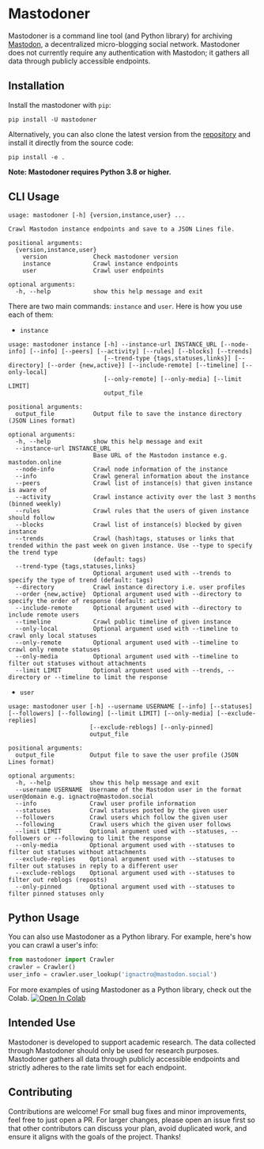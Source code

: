# Mastodoner

Mastodoner is a command line tool (and Python library) for archiving [Mastodon](https://joinmastodon.org), a decentralized micro-blogging social network. Mastodoner does not currently require any authentication with Mastodon; it gathers all data through publicly accessible endpoints. 

## Installation

Install the mastodoner with ```pip```:

```
pip install -U mastodoner
```

Alternatively, you can also clone the latest version from the [repository](https://github.com/harisbinzia/mastodoner) and install it directly from the source code:

```
pip install -e .
```

**Note: Mastodoner requires Python 3.8 or higher.**

## CLI Usage

```
usage: mastodoner [-h] {version,instance,user} ...

Crawl Mastodon instance endpoints and save to a JSON Lines file.

positional arguments:
  {version,instance,user}
    version             Check mastodoner version
    instance            Crawl instance endpoints
    user                Crawl user endpoints

optional arguments:
  -h, --help            show this help message and exit
```

There are two main commands: ```instance``` and ```user```. Here is how you use each of them:

* ```instance```

```
usage: mastodoner instance [-h] --instance-url INSTANCE_URL [--node-info] [--info] [--peers] [--activity] [--rules] [--blocks] [--trends]
                           [--trend-type {tags,statuses,links}] [--directory] [--order {new,active}] [--include-remote] [--timeline] [--only-local]
                           [--only-remote] [--only-media] [--limit LIMIT]
                           output_file

positional arguments:
  output_file           Output file to save the instance directory (JSON Lines format)

optional arguments:
  -h, --help            show this help message and exit
  --instance-url INSTANCE_URL
                        Base URL of the Mastodon instance e.g. mastodon.online
  --node-info           Crawl node information of the instance
  --info                Crawl general information about the instance
  --peers               Crawl list of instance(s) that given instance is aware of
  --activity            Crawl instance activity over the last 3 months (binned weekly)
  --rules               Crawl rules that the users of given instance should follow
  --blocks              Crawl list of instance(s) blocked by given instance
  --trends              Crawl (hash)tags, statuses or links that trended within the past week on given instance. Use --type to specify the trend type
                        (default: tags)
  --trend-type {tags,statuses,links}
                        Optional argument used with --trends to specify the type of trend (default: tags)
  --directory           Crawl instance directory i.e. user profiles
  --order {new,active}  Optional argument used with --directory to specify the order of response (default: active)
  --include-remote      Optional argument used with --directory to include remote users
  --timeline            Crawl public timeline of given instance
  --only-local          Optional argument used with --timeline to crawl only local statuses
  --only-remote         Optional argument used with --timeline to crawl only remote statuses
  --only-media          Optional argument used with --timeline to filter out statuses without attachments
  --limit LIMIT         Optional argument used with --trends, --directory or --timeline to limit the response
```

* ```user```

```
usage: mastodoner user [-h] --username USERNAME [--info] [--statuses] [--followers] [--following] [--limit LIMIT] [--only-media] [--exclude-replies]
                       [--exclude-reblogs] [--only-pinned]
                       output_file

positional arguments:
  output_file          Output file to save the user profile (JSON Lines format)

optional arguments:
  -h, --help           show this help message and exit
  --username USERNAME  Username of the Mastodon user in the format user@domain e.g. ignactro@mastodon.social
  --info               Crawl user profile information
  --statuses           Crawl statuses posted by the given user
  --followers          Crawl users which follow the given user
  --following          Crawl users which the given user follows
  --limit LIMIT        Optional argument used with --statuses, --followers or --following to limit the response
  --only-media         Optional argument used with --statuses to filter out statuses without attachments
  --exclude-replies    Optional argument used with --statuses to filter out statuses in reply to a different user
  --exclude-reblogs    Optional argument used with --statuses to filter out reblogs (reposts)
  --only-pinned        Optional argument used with --statuses to filter pinned statuses only
```

## Python Usage

You can also use Mastodoner as a Python library. For example, here's how you can crawl a user's info:

```python
from mastodoner import Crawler
crawler = Crawler()
user_info = crawler.user_lookup('ignactro@mastodon.social')
```

For more examples of using Mastodoner as a Python library, check out the Colab. [![Open In Colab](https://colab.research.google.com/assets/colab-badge.svg)](https://colab.research.google.com/drive/1uWbTTBqdcC-kE40l40-pSt7yq_wJZ1-_?usp=sharing)

## Intended Use

Mastodoner is developed to support academic research. The data collected through Mastodoner should only be used for research purposes. Mastodoner gathers all data through publicly accessible endpoints and strictly adheres to the rate limits set for each endpoint.

## Contributing

Contributions are welcome! For small bug fixes and minor improvements, feel free to just open a PR. For larger changes, please open an issue first so that other contributors can discuss your plan, avoid duplicated work, and ensure it aligns with the goals of the project. Thanks!
